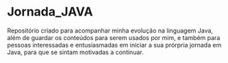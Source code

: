 # Jornada_JAVA
Repositório criado para acompanhar minha evolução na linguagem Java, além de guardar os conteúdos para serem usados por mim, e também para pessoas interessadas e entusiasmadas em iniciar a sua prórpria jornada em Java, para que se sintam motivadas a continuar.
